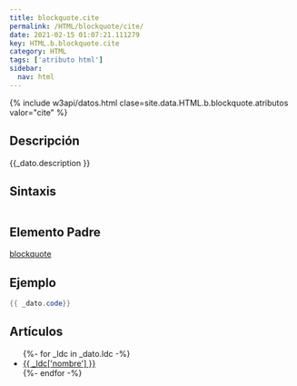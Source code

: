 ```yaml
---
title: blockquote.cite
permalink: /HTML/blockquote/cite/
date: 2021-02-15 01:07:21.111279
key: HTML.b.blockquote.cite
category: HTML
tags: ['atributo html']
sidebar: 
  nav: html
---
```


{% include w3api/datos.html clase=site.data.HTML.b.blockquote.atributos valor="cite" %}

## Descripción
{{_dato.description }}

## Sintaxis
~~~html
~~~

## Elemento Padre
[blockquote](/HTML/blockquote/)

## Ejemplo
~~~java
{{ _dato.code}}
~~~

## Artículos
<ul>
{%- for _ldc in _dato.ldc -%}
   <li>
       <a href="{{_ldc['url'] }}">{{ _ldc['nombre'] }}</a>
   </li>
{%- endfor -%}
</ul>
